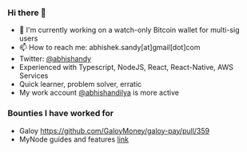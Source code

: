### Hi there 👋

- 👷 I'm currently working on a watch-only Bitcoin wallet for multi-sig users
- 📫 How to reach me: abhishek.sandy[at]gmail[dot]com
- Twitter: [@abhishandy](https://twitter.com/abhiShandy)
- Experienced with Typescript, NodeJS, React, React-Native, AWS Services
- Quick learner, problem solver, erratic
- My work account [@abhishandilya](https://github.com/abhishandilya) is more active

### Bounties I have worked for
- Galoy https://github.com/GaloyMoney/galoy-pay/pull/359
- MyNode guides and features [link](https://github.com/mynodebtc/mynode/blob/master/doc/bounties.md)

